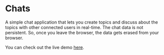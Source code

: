 # Chats

A simple chat application that lets you create topics and discuss about the topics with other connected users in real-time. The chat data is not persistent. So, once you leave the browser, the data gets erased from your browser.

You can check out the live demo [here](https://madi031.github.io/Chats/).
